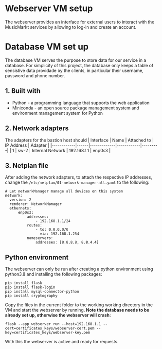 # Webserver VM setup
The webserver provides an interface for external users to interact with the MusicMarkt services by allowing to log-in and create an account.

# Database VM set up
The database VM serves the purpose to store data for our service in a database. For simplicity of this project, the database only keeps a table of sensistive data providade by the clients, in particular their username, password and phone number.

## 1. Built with
- Python - a programming language that supports the web application
- Miniconda - an open source package management system and environment management system for Python

## 2. Network adapters
The adapters for the bastion host should 
|  Interface | Name | Attached to | IP Address | Adapter | 
|------------|------|-------------|------------|---------|
| 1 | sw-2   | Internal Network | 192.168.1.1  | enp0s3 | 

## 3. Netplan file
After adding the network adapters, to attach the respective IP addresses, change the `/etc/netplan/01-network-manager-all.yaml` to the following:

```
# Let networkManager manage all devices on this system
network:
  version: 2
  renderer: NetworkManager
  ethernets:
      enp0s3:
          addresses:
              - 192.168.1.1/24
          routes:
              - to: 0.0.0.0/0
                via: 192.168.1.254
          nameservers:
              addresses: [8.8.8.8, 8.8.4.4]
```

## Python environment
The webserver can only be run after creating a python environment using python3.8 and installing the following packages:

```
pip install flask
pip install flask-login
pip install mysql-connector-python
pip install cryptography
```

Copy the files in the current folder to the working working directory in the VM and start the webserver by running. **Note the database needs to be already set up, otherwise the webserver will crash:**
```
flask --app webserver run --host=192.168.1.1 --cert=certificates_keys/webserver-cert.pem --key=certificates_keys/webserver-key.pem
``` 
With this the webserver is active and ready for requests.